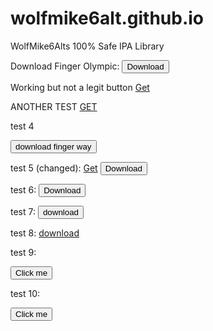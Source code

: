 # wolfmike6alt.github.io
WolfMike6Alts 100% Safe IPA Library

Download Finger Olympic:
<button type="button">Download</button>


Working but not a legit button
<a class="get-btn" href="itms-services://?action=download-manifest&amp;url=https://raw.githubusercontent.com/WolfMike6Alt/wolfmike6alt.github.io/main/app.plist">Get</a>

ANOTHER TEST
<a href="itms-services://?action=download-manifest&amp;url=https://raw.githubusercontent.com/WolfMike6Alt/wolfmike6alt.github.io/main/app.plist" class="get-btn">GET</a>


test 4
<form method="get" action="itms-services://?action=download-manifest&amp;url=https://raw.githubusercontent.com/WolfMike6Alt/wolfmike6alt.github.io/main/app.plist"><button type="submit">download finger way</button></form>


test 5 (changed):
<a class="get-btn" href="itms-services://?action=download-manifest&amp;url=https://raw.githubusercontent.com/WolfMike6Alt/wolfmike6alt.github.io/main/app.plist">Get</a>
<button type="button">Download</button>

test 6:
<button onclick="itms-services://?action=download-manifest&url=https://raw.githubusercontent.com/WolfMike6Alt/FingerWay/main/app.plist">Download</button>

test 7:
<button onclick="document.location='https://raw.githubusercontent.com/WolfMike6Alt/FingerWay/main/Finger%20Way.ipa">download</button>

test 8:
<a href="https://raw.githubusercontent.com/WolfMike6Alt/FingerWay/main/Finger%20Way.ipa">download</a>

test 9:
<form action="itms-services://?action=download-manifest&amp;url=https://raw.githubusercontent.com/WolfMike6Alt/wolfmike6alt.github.io/main/app.plist">
         <button type="button">Click me</button>
  
  test 10:
<form action="itms-services://?action=download-manifest&amp;url=https://raw.githubusercontent.com/WolfMike6Alt/FingerWay/main/Finger%20Way.ipa">
         <button type="button">Click me</button>
